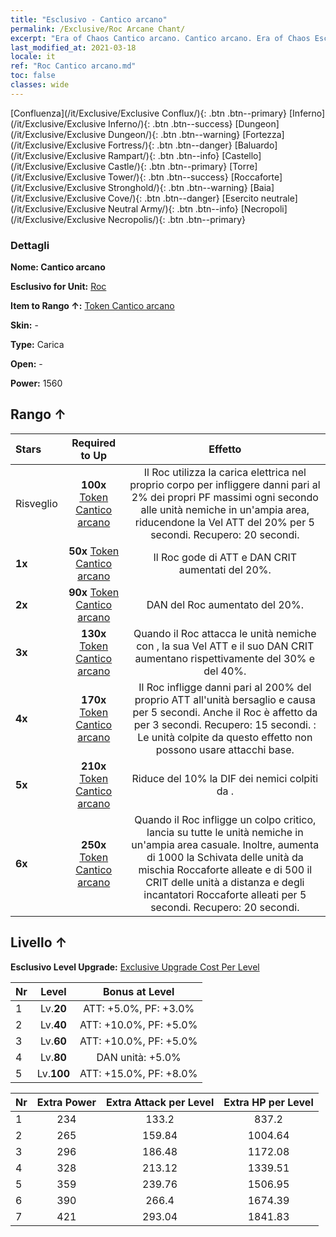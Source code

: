 ```yaml
---
title: "Esclusivo - Cantico arcano"
permalink: /Exclusive/Roc Arcane Chant/
excerpt: "Era of Chaos Cantico arcano. Cantico arcano. Era of Chaos Esclusivo Cantico arcano. Roc Esclusivo."
last_modified_at: 2021-03-18
locale: it
ref: "Roc Cantico arcano.md"
toc: false
classes: wide
---
```

 [Confluenza](/it/Exclusive/Exclusive Conflux/){: .btn .btn--primary} [Inferno](/it/Exclusive/Exclusive Inferno/){: .btn .btn--success} [Dungeon](/it/Exclusive/Exclusive Dungeon/){: .btn .btn--warning} [Fortezza](/it/Exclusive/Exclusive Fortress/){: .btn .btn--danger} [Baluardo](/it/Exclusive/Exclusive Rampart/){: .btn .btn--info} [Castello](/it/Exclusive/Exclusive Castle/){: .btn .btn--primary} [Torre](/it/Exclusive/Exclusive Tower/){: .btn .btn--success} [Roccaforte](/it/Exclusive/Exclusive Stronghold/){: .btn .btn--warning} [Baia](/it/Exclusive/Exclusive Cove/){: .btn .btn--danger} [Esercito neutrale](/it/Exclusive/Exclusive Neutral Army/){: .btn .btn--info} [Necropoli](/it/Exclusive/Exclusive Necropolis/){: .btn .btn--primary} 

### Dettagli
 **Nome: Cantico arcano** 

 **Esclusivo for Unit:** [Roc](/it/units/Roc/) 

 **Item to Rango ↑:** [Token Cantico arcano](/it/Items/con_915/)

 **Skin:** -

 **Type:** Carica

 **Open:** -

 **Power:** 1560

## Rango ↑

  |     Stars    |  Required to Up | Effetto |
  |:-------------|:---------------:|:---------------:|
  |  Risveglio  | **100x** [Token Cantico arcano](/it/Items/con_915/) | <Impulso elettrico> Il Roc utilizza la carica elettrica nel proprio corpo per infliggere danni pari al 2% dei propri PF massimi ogni secondo alle unità nemiche in un'ampia area, riducendone la Vel ATT del 20% per 5 secondi. Recupero: 20 secondi. |
  | **1x** <i class="fas fa-star"/> | **50x** [Token Cantico arcano](/it/Items/con_915/) | Il Roc gode di ATT e DAN CRIT aumentati del 20%. |
  | **2x** <i class="fas fa-star"/> | **90x** [Token Cantico arcano](/it/Items/con_915/) | DAN del Roc aumentato del 20%. |
  | **3x** <i class="fas fa-star"/> | **130x** [Token Cantico arcano](/it/Items/con_915/) | Quando il Roc attacca le unità nemiche con <Impulso elettrico>, la sua Vel ATT e il suo DAN CRIT aumentano rispettivamente del 30% e del 40%. |
  | **4x** <i class="fas fa-star"/> | **170x** [Token Cantico arcano](/it/Items/con_915/) | <Colpo di fulmine> Il Roc infligge danni pari al 200% del proprio ATT all'unità bersaglio e causa <Affaticamento> per 5 secondi. Anche il Roc è affetto da <Affaticamento> per 3 secondi. Recupero: 15 secondi. <Affaticamento>: Le unità colpite da questo effetto non possono usare attacchi base. |
  | **5x** <i class="fas fa-star"/> | **210x** [Token Cantico arcano](/it/Items/con_915/) | Riduce del 10% la DIF dei nemici colpiti da <Impulso elettrico>. |
  | **6x** <i class="fas fa-star"/> | **250x** [Token Cantico arcano](/it/Items/con_915/) | <Caccia nella tempesta> Quando il Roc infligge un colpo critico, lancia <Impulso elettrico> su tutte le unità nemiche in un'ampia area casuale. Inoltre, aumenta di 1000 la Schivata delle unità da mischia Roccaforte alleate e di 500 il CRIT delle unità a distanza e degli incantatori Roccaforte alleati per 5 secondi. Recupero: 20 secondi. |


## Livello ↑
 **Esclusivo Level Upgrade:** [Exclusive Upgrade Cost Per Level](/Exclusive/ExclusiveUpgradeCostPerLevel/)

  |  Nr  |   Level  | Bonus at Level |
  |:-----|:--------:|:--------------:|
  | 1 | Lv.**20** | ATT: +5.0%, PF: +3.0% |
  | 2 | Lv.**40** | ATT: +10.0%, PF: +5.0% |
  | 3 | Lv.**60** | ATT: +10.0%, PF: +5.0% |
  | 4 | Lv.**80** | DAN unità: +5.0% |
  | 5 | Lv.**100** | ATT: +15.0%, PF: +8.0% |


  |  Nr  |  Extra Power | Extra Attack per Level | Extra HP per Level |
  |:-----|:--------:|:--------:|:--------:|
  | 1 | 234 | 133.2 | 837.2 |
  | 2 | 265 | 159.84 | 1004.64 |
  | 3 | 296 | 186.48 | 1172.08 |
  | 4 | 328 | 213.12 | 1339.51 |
  | 5 | 359 | 239.76 | 1506.95 |
  | 6 | 390 | 266.4 | 1674.39 |
  | 7 | 421 | 293.04 | 1841.83 |


